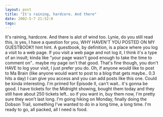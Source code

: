 ```yaml
---
layout: post
title: "It's raining, hardcore. And there"
date: 2002-5-7 21:52:0
tags: 
---
```


It's raining, hardcore. And there is alot of wind too. Lynie, do you still read this, is yes, I have a question for you, WHY HAVEN'T YOU POSTED ON MY GUESTBOOK!! hint hint. A guestbook, by definition, is a place where you log a visit to a web page. If you visit a web page and not log it, I think it's a type of an insult; kinda like "your page wasn't good enough to take the time to comment on".. maybe my page isn't that good. That's fine though, you don't HAVE to log your visit, I just prefer you do. Oh, if anyone would like to post to Ma Brain (like anyone would want to post to a blog that gets maybe.. 0.3 hits a day) I can give you access and you can add posts like this one. Could be kinda interesting. I'm primed for Episode II, can't wait.. it's gonna be good. I have tickets for the Midnight showing, bought them today and they still have about 250 tickets left.. so if you want in, buy them now, I'm pretty sure they won't last long. I'm going hiking on Monday, finally doing the Dobson Trail, something I've wanted to do in a long time, a long time. I'm ready to go, all packed, all I need is food.

